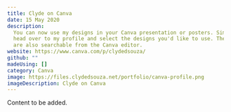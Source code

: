 ```yaml
---
title: Clyde on Canva
date: 15 May 2020
description:
  You can now use my designs in your Canva presentation or posters. Simply
  head over to my profile and select the designs you'd like to use. These designs
  are also searchable from the Canva editor.
website: https://www.canva.com/p/clydedsouza/
github: ""
madeUsing: []
category: Canva
image: https://files.clydedsouza.net/portfolio/canva-profile.png
imageDescription: Clyde on Canva
---
```


Content to be added.
